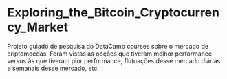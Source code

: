 # Exploring_the_Bitcoin_Cryptocurrency_Market
Projeto guiado de pesquisa do DataCamp courses sobre o mercado de criptomoedas. Foram vistas as opções que tiveram melhor performance versus às que tiveram pior performance, flutuações desse mercado diárias e semanais desse mercado, etc.
